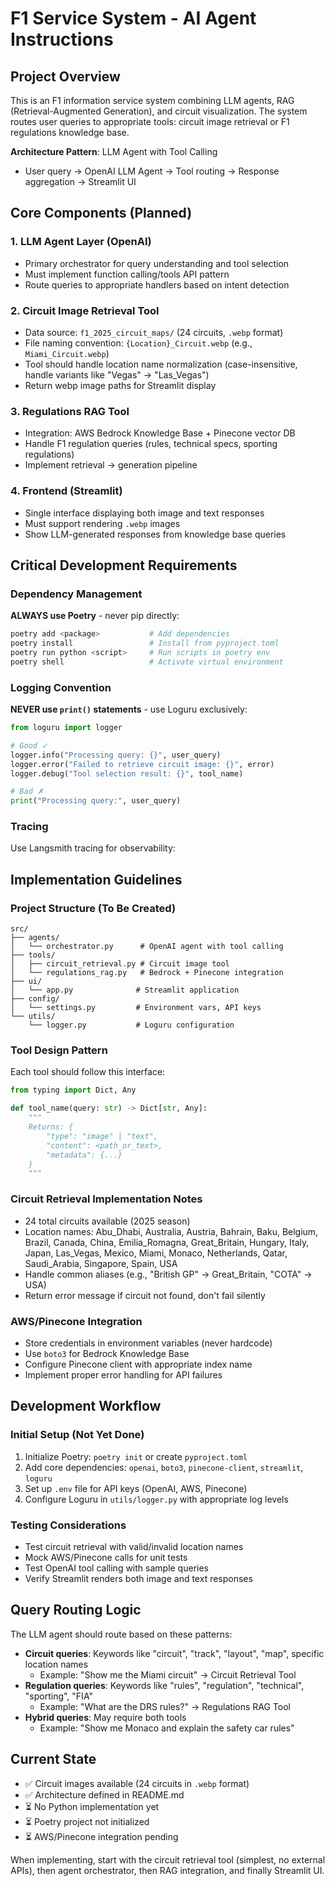# F1 Service System - AI Agent Instructions

## Project Overview
This is an F1 information service system combining LLM agents, RAG (Retrieval-Augmented Generation), and circuit visualization. The system routes user queries to appropriate tools: circuit image retrieval or F1 regulations knowledge base.

**Architecture Pattern**: LLM Agent with Tool Calling
- User query → OpenAI LLM Agent → Tool routing → Response aggregation → Streamlit UI

## Core Components (Planned)

### 1. LLM Agent Layer (OpenAI)
- Primary orchestrator for query understanding and tool selection
- Must implement function calling/tools API pattern
- Route queries to appropriate handlers based on intent detection

### 2. Circuit Image Retrieval Tool
- Data source: `f1_2025_circuit_maps/` (24 circuits, `.webp` format)
- File naming convention: `{Location}_Circuit.webp` (e.g., `Miami_Circuit.webp`)
- Tool should handle location name normalization (case-insensitive, handle variants like "Vegas" → "Las_Vegas")
- Return webp image paths for Streamlit display

### 3. Regulations RAG Tool
- Integration: AWS Bedrock Knowledge Base + Pinecone vector DB
- Handle F1 regulation queries (rules, technical specs, sporting regulations)
- Implement retrieval → generation pipeline

### 4. Frontend (Streamlit)
- Single interface displaying both image and text responses
- Must support rendering `.webp` images
- Show LLM-generated responses from knowledge base queries

## Critical Development Requirements

### Dependency Management
**ALWAYS use Poetry** - never pip directly:
```bash
poetry add <package>           # Add dependencies
poetry install                 # Install from pyproject.toml
poetry run python <script>     # Run scripts in poetry env
poetry shell                   # Activate virtual environment
```

### Logging Convention
**NEVER use `print()` statements** - use Loguru exclusively:
```python
from loguru import logger

# Good ✓
logger.info("Processing query: {}", user_query)
logger.error("Failed to retrieve circuit image: {}", error)
logger.debug("Tool selection result: {}", tool_name)

# Bad ✗
print("Processing query:", user_query)
```
### Tracing
Use Langsmith tracing for observability:

## Implementation Guidelines

### Project Structure (To Be Created)
```
src/
├── agents/
│   └── orchestrator.py      # OpenAI agent with tool calling
├── tools/
│   ├── circuit_retrieval.py # Circuit image tool
│   └── regulations_rag.py   # Bedrock + Pinecone integration
├── ui/
│   └── app.py              # Streamlit application
├── config/
│   └── settings.py         # Environment vars, API keys
└── utils/
    └── logger.py           # Loguru configuration
```

### Tool Design Pattern
Each tool should follow this interface:
```python
from typing import Dict, Any

def tool_name(query: str) -> Dict[str, Any]:
    """
    Returns: {
        "type": "image" | "text",
        "content": <path_or_text>,
        "metadata": {...}
    }
    """
```

### Circuit Retrieval Implementation Notes
- 24 total circuits available (2025 season)
- Location names: Abu_Dhabi, Australia, Austria, Bahrain, Baku, Belgium, Brazil, Canada, China, Emilia_Romagna, Great_Britain, Hungary, Italy, Japan, Las_Vegas, Mexico, Miami, Monaco, Netherlands, Qatar, Saudi_Arabia, Singapore, Spain, USA
- Handle common aliases (e.g., "British GP" → Great_Britain, "COTA" → USA)
- Return error message if circuit not found, don't fail silently

### AWS/Pinecone Integration
- Store credentials in environment variables (never hardcode)
- Use `boto3` for Bedrock Knowledge Base
- Configure Pinecone client with appropriate index name
- Implement proper error handling for API failures

## Development Workflow

### Initial Setup (Not Yet Done)
1. Initialize Poetry: `poetry init` or create `pyproject.toml`
2. Add core dependencies: `openai`, `boto3`, `pinecone-client`, `streamlit`, `loguru`
3. Set up `.env` file for API keys (OpenAI, AWS, Pinecone)
4. Configure Loguru in `utils/logger.py` with appropriate log levels

### Testing Considerations
- Test circuit retrieval with valid/invalid location names
- Mock AWS/Pinecone calls for unit tests
- Test OpenAI tool calling with sample queries
- Verify Streamlit renders both image and text responses

## Query Routing Logic
The LLM agent should route based on these patterns:
- **Circuit queries**: Keywords like "circuit", "track", "layout", "map", specific location names
  - Example: "Show me the Miami circuit" → Circuit Retrieval Tool
- **Regulation queries**: Keywords like "rules", "regulation", "technical", "sporting", "FIA"
  - Example: "What are the DRS rules?" → Regulations RAG Tool
- **Hybrid queries**: May require both tools
  - Example: "Show me Monaco and explain the safety car rules"

## Current State
- ✅ Circuit images available (24 circuits in `.webp` format)
- ✅ Architecture defined in README.md
- ⏳ No Python implementation yet
- ⏳ Poetry project not initialized
- ⏳ AWS/Pinecone integration pending

When implementing, start with the circuit retrieval tool (simplest, no external APIs), then agent orchestrator, then RAG integration, and finally Streamlit UI.
